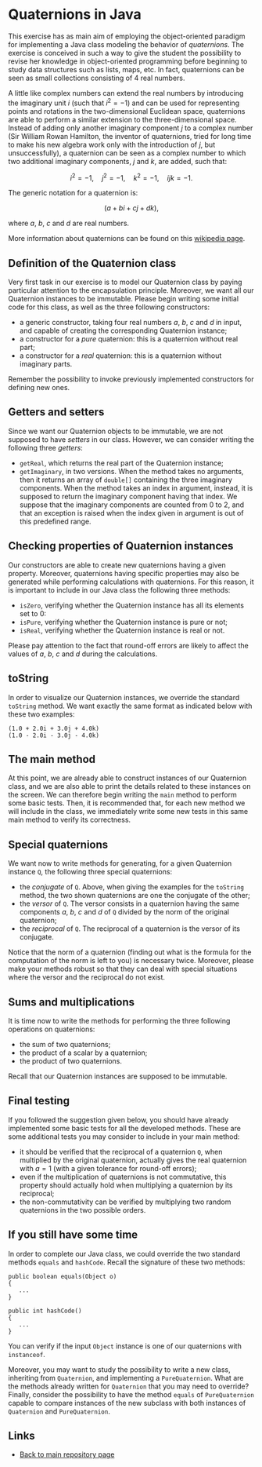 
# Quaternions in Java

This exercise has as main aim of employing the object-oriented 
paradigm for implementing a Java class modeling the behavior of
*quaternions*. The exercise is conceived in such a way to give the
student the possibility to revise her knowledge in object-oriented
programming before beginning to study data structures such as lists,
maps, etc. In fact, quaternions can be seen as small collections 
consisting of 4 real numbers.

A little like complex numbers can extend the real numbers by 
introducing the imaginary unit $i$ (such that $i^2 = -1$) and 
can be used for representing points and rotations in the 
two-dimensional Euclidean space, quaternions are able to perform 
a similar extension to the three-dimensional space. Instead of
adding only another imaginary component $j$ to a complex number
(Sir William Rowan Hamilton, the inventor of quaternions, tried 
for long time to make his new algebra work only with the introduction 
of $j$, but unsuccessfully), a quaternion can be seen as a complex
number to which two additional imaginary components, $j$ and $k$, 
are added, such that:

$$
i^2 = -1, \quad j^2 = -1, \quad k^2 = -1, \quad ijk = -1 . 
$$

The generic notation for a quaternion is:

$$
(a + bi + cj + dk) ,
$$

where $a$, $b$, $c$ and $d$ are real numbers.

More information about quaternions can be found on this
[wikipedia page](https://en.wikipedia.org/wiki/Quaternion).

## Definition of the Quaternion class

Very first task in our exercise is to model our Quaternion class
by paying particular attention to the encapsulation principle. 
Moreover, we want all our Quaternion instances to be immutable. 
Please begin writing some initial code for this class, as well as 
the three following constructors:

- a generic constructor, taking four real numbers $a$, $b$, $c$ and $d$
  in input, and capable of creating the corresponding Quaternion instance;
- a constructor for a *pure* quaternion: this is a quaternion without 
  real part;
- a constructor for a *real* quaternion: this is a quaternion without
  imaginary parts.

Remember the possibility to invoke previously implemented constructors 
for defining new ones.

## Getters and setters

Since we want our Quaternion objects to be immutable, we are not 
supposed to have *setters* in our class. However, we can consider writing 
the following three *getters*:

- ```getReal```, which returns the real part of the Quaternion instance;
- ```getImaginary```, in two versions. When the method takes no arguments,
  then it returns an array of ```double[]``` containing the three imaginary
  components. When the method takes an index in argument, instead, it is
  supposed to return the imaginary component having that index. We suppose
  that the imaginary components are counted from 0 to 2, and that an
  exception is raised when the index given in argument is out of this 
  predefined range.

## Checking properties of Quaternion instances

Our constructors are able to create new quaternions having a given
property. Moreover, quaternions having specific properties may also 
be generated while performing calculations with quaternions. For this 
reason, it is important to include in our Java class the following 
three methods:

- ```isZero```, verifying whether the Quaternion instance has all its 
  elements set to 0:
- ```isPure```, verifying whether the Quaternion instance is pure or not;
- ```isReal```, verifying whether the Quaternion instance is real or not.

Please pay attention to the fact that round-off errors are likely 
to affect the values of $a$, $b$, $c$ and $d$ during the calculations.

## toString

In order to visualize our Quaternion instances, we override the
standard ```toString``` method. We want exactly the same format
as indicated below with these two examples:

	(1.0 + 2.0i + 3.0j + 4.0k)
	(1.0 - 2.0i - 3.0j - 4.0k)

## The main method

At this point, we are already able to construct instances of our
Quaternion class, and we are also able to print the details 
related to these instances on the screen. We can therefore begin
writing the ```main``` method to perform some basic tests. Then,
it is recommended that, for each new method we will include in
the class, we immediately write some new tests in this same 
main method to verify its correctness.

## Special quaternions

We want now to write methods for generating, for a given Quaternion
instance ```Q```, the following three special quaternions:

- the *conjugate* of ```Q```. Above, when giving the examples for
  the ```toString``` method, the two shown quaternions are one the
  conjugate of the other;
- the *versor* of ```Q```. The versor consists in a quaternion
  having the same components $a$, $b$, $c$ and $d$ of ```Q```
  divided by the norm of the original quaternion;
- the *reciprocal* of ```Q```. The reciprocal of a quaternion is
  the versor of its conjugate.

Notice that the norm of a quaternion (finding out what is the formula
for the computation of the norm is left to you) is necessary twice.
Moreover, please make your methods robust so that they can deal with
special situations where the versor and the reciprocal do not exist.

## Sums and multiplications

It is time now to write the methods for performing the three following
operations on quaternions:

- the sum of two quaternions;
- the product of a scalar by a quaternion;
- the product of two quaternions.

Recall that our Quaternion instances are supposed to be immutable.

## Final testing

If you followed the suggestion given below, you should have already 
implemented some basic tests for all the developed methods. These are 
some additional tests you may consider to include in your main method:

- it should be verified that the reciprocal of a quaternion ```Q```, when 
  multiplied by the original quaternion, actually gives the real quaternion
  with $a = 1$ (with a given tolerance for round-off errors);
- even if the multiplication of quaternions is not commutative, this property
  should actually hold when multiplying a quaternion by its reciprocal;
- the non-commutativity can be verified by multiplying two random quaternions
  in the two possible orders.

## If you still have some time

In order to complete our Java class, we could override the two standard methods
```equals``` and ```hashCode```. Recall the signature of these two methods:

	public boolean equals(Object o)
	{
	   ...
	}
	
	public int hashCode()
	{
	   ...
	}

You can verify if the input ```Object``` instance is one of our quaternions 
with ```instanceof```.

Moreover, you may want to study the possibility to write a new class, 
inheriting from ```Quaternion```, and implementing a ```PureQuaternion```.
What are the methods already written for ```Quaternion``` that you may
need to override? Finally, consider the possibility to have the method
```equals``` of ```PureQuaternion``` capable to compare instances of 
the new subclass with both instances of ```Quaternion``` and 
```PureQuaternion```.

## Links

* [Back to main repository page](../README.md)

